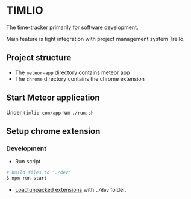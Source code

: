 # TIMLIO

The time-tracker primarily for software development.

Main feature is tight integration with project management system Trello.

## Project structure 
- The `meteor-app` directory contains meteor app
- The `chrome` directory contains the chrome extension


## Start Meteor application

Under `timlio-com/app` run `./run.sh`

## Setup chrome extension

### Development

- Run script 
```bash
# build files to './dev'
$ npm run start
```
- [Load unpacked extensions](https://developer.chrome.com/extensions/getstarted#unpacked) with `./dev` folder.
